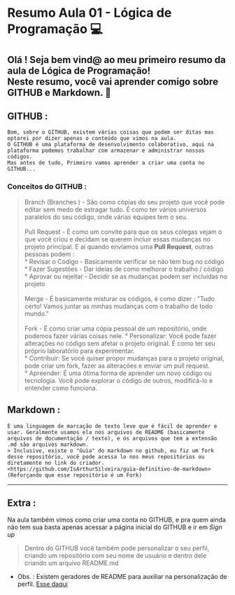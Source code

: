 # Resumo Aula 01 - Lógica de Programação 💻
 Olá ! Seja bem vind@ ao meu primeiro resumo da aula de Lógica de Programação! \
 Neste resumo, você vai aprender comigo sobre GITHUB e Markdown. 📖
 ---
 ## GITHUB :
 ```
Bom, sobre o GITHUB, existem várias coisas que podem ser ditas mas optarei por dizer apenas o conteúdo que vimos na aula.
O GITHUB é uma plataforma de desenvolvimento colaborativo, aqui na plataforma podemos trabalhar com armazenar e administrar nossos códigos.
Mas antes de tudo, Primeiro vamos aprender a criar uma conta no GITHUB...
```
### Conceitos do GITHUB :
> Branch (Branches ) - São como cópias do seu projeto que você pode editar sem medo de estragar tudo. É como ter vários universos paralelos do seu código, onde várias equipes tem o seu.\
\
> Pull Request -  É como um convite para que os seus colegas vejam o que você criou e decidam se querem incluir essas mudanças no projeto principal. E ai quando enviamos uma **Pull Request**, outras pessoas podem :\
° Revisar o Código - Basicamente verificar se não tem bug no código\
° Fazer Sugestões - Dar ideias de como melhorar o trabalho / código\
° Aprovar ou rejeitar - Decidir se as mudanças podem ser incluídas no projeto\
\
> Merge -  É basicamente misturar os códigos, é como dizer : "Tudo certo! Vamos juntar as minhas mudanças com o trabalho de todo mundo."\
\
> Fork - É como criar uma cópia pessoal de um repositório, onde podemos fazer várias coisas nele.
° Personalizar: Você pode fazer alterações no código sem afetar o projeto original. É como ter seu próprio laboratório para experimentar.\
° Contribuir: Se você quiser propor mudanças para o projeto original, pode criar um fork, fazer as alterações e enviar um pull request.\
° Apreender: É uma ótima forma de aprender um novo código ou tecnologia. Você pode explorar o código de outros, modificá-lo e entender como funciona.
## Markdown :
```
É uma linguagem de marcação de texto leve que é fácil de aprender e usar. Geralmente usamos ela nos arquivos de README (basicamente arquivos de documentação / texto), e os arquivos que tem a extensão .md são arquivos markdown.
> Inclusive, existe o "Guia" do markdown no github, eu fiz um fork desse repositório, você pode acessa lo nos meus repositórios ou diretamente no link do criador.
<https://github.com/IsArthurSilveira/guia-definitivo-de-markdown>
(Reforçando que esse repositório é um Fork)
```
--- 
## Extra : 
Na aula também vimos como criar uma conta no GITHUB, e pra quem ainda não tem sua basta apenas acessar a página inicial do GITHUB e ir em _Sign up_
> Dentro do GITHUB você também pode personalizar o seu perfil, criando um repositório com seu nome de usuário e dentro dele criando um arquivo README.md
* Obs. : Existem geradores de README para auxiliar na personalização de perfil. [Esse daqui](https://rahuldkjain.github.io/gh-profile-readme-generator)
